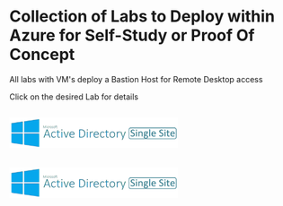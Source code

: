# Collection of Labs to Deploy within Azure for Self-Study or Proof Of Concept

All labs with VM's deploy a Bastion Host for Remote Desktop access

Click on the desired Lab for details

<h2><a href="./Deployments/AlphaDeployment"><img src="./Deployments/x_Images/ActiveDirectorySingleSite.png" alt="Alpha Deployment" width="300"/></a></h2>

<h2><a href="./Deployments/ActiveDirectory-Single-Site"><img src="./Deployments/x_Images/ActiveDirectorySingleSite.png" alt="Alpha Deployment" width="300"/></a></h2>